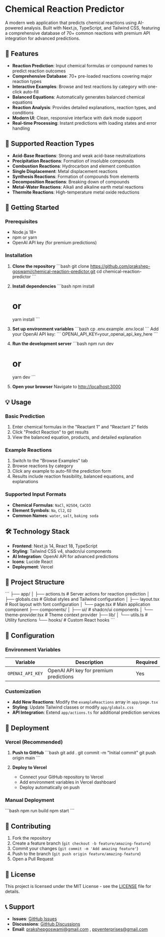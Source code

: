 # Chemical Reaction Predictor

A modern web application that predicts chemical reactions using AI-powered analysis. Built with Next.js, TypeScript, and Tailwind CSS, featuring a comprehensive database of 70+ common reactions with premium API integration for advanced predictions.

## 🧪 Features

- **Reaction Prediction**: Input chemical formulas or compound names to predict reaction outcomes
- **Comprehensive Database**: 70+ pre-loaded reactions covering major reaction types
- **Interactive Examples**: Browse and test reactions by category with one-click auto-fill
- **Balanced Equations**: Automatically generates balanced chemical equations
- **Reaction Analysis**: Provides detailed explanations, reaction types, and conditions
- **Modern UI**: Clean, responsive interface with dark mode support
- **Real-time Processing**: Instant predictions with loading states and error handling

## 🔬 Supported Reaction Types

- **Acid-Base Reactions**: Strong and weak acid-base neutralizations
- **Precipitation Reactions**: Formation of insoluble compounds
- **Combustion Reactions**: Hydrocarbon and element combustion
- **Single Displacement**: Metal displacement reactions
- **Synthesis Reactions**: Formation of compounds from elements
- **Decomposition Reactions**: Breaking down of compounds
- **Metal-Water Reactions**: Alkali and alkaline earth metal reactions
- **Thermite Reactions**: High-temperature metal oxide reductions

## 🚀 Getting Started

### Prerequisites

- Node.js 18+ 
- npm or yarn
- OpenAI API key (for premium predictions)

### Installation

1. **Clone the repository**
   \`\`\`bash
   git clone https://github.com/prakshep-goswami/chemical-reaction-predictor.git
   cd chemical-reaction-predictor
   \`\`\`

2. **Install dependencies**
   \`\`\`bash
   npm install
   # or
   yarn install
   \`\`\`

3. **Set up environment variables**
   \`\`\`bash
   cp .env.example .env.local
   \`\`\`
   Add your OpenAI API key:
   \`\`\`
   OPENAI_API_KEY=your_openai_api_key_here
   \`\`\`

4. **Run the development server**
   \`\`\`bash
   npm run dev
   # or
   yarn dev
   \`\`\`

5. **Open your browser**
   Navigate to [http://localhost:3000](http://localhost:3000)

## 💡 Usage

### Basic Prediction
1. Enter chemical formulas in the "Reactant 1" and "Reactant 2" fields
2. Click "Predict Reaction" to get results
3. View the balanced equation, products, and detailed explanation

### Example Reactions
1. Switch to the "Browse Examples" tab
2. Browse reactions by category
3. Click any example to auto-fill the prediction form
4. Results include reaction feasibility, balanced equations, and explanations

### Supported Input Formats
- **Chemical Formulas**: `NaCl`, `H2SO4`, `CaCO3`
- **Element Symbols**: `Na`, `Cl2`, `O2`
- **Common Names**: `water`, `salt`, `baking soda`

## 🛠️ Technology Stack

- **Frontend**: Next.js 14, React 18, TypeScript
- **Styling**: Tailwind CSS v4, shadcn/ui components
- **AI Integration**: OpenAI API for advanced predictions
- **Icons**: Lucide React
- **Deployment**: Vercel

## 📁 Project Structure

\`\`\`
├── app/
│   ├── actions.ts          # Server actions for reaction prediction
│   ├── globals.css         # Global styles and Tailwind configuration
│   ├── layout.tsx          # Root layout with font configuration
│   └── page.tsx            # Main application component
├── components/
│   ├── ui/                 # shadcn/ui components
│   └── theme-provider.tsx  # Theme context provider
├── lib/
│   └── utils.ts            # Utility functions
└── hooks/                  # Custom React hooks
\`\`\`

## 🔧 Configuration

### Environment Variables

| Variable | Description | Required |
|----------|-------------|----------|
| `OPENAI_API_KEY` | OpenAI API key for premium predictions | Yes |

### Customization

- **Add New Reactions**: Modify the `exampleReactions` array in `app/page.tsx`
- **Styling**: Update Tailwind classes or modify `app/globals.css`
- **API Integration**: Extend `app/actions.ts` for additional prediction services

## 🚀 Deployment

### Vercel (Recommended)

1. **Push to GitHub**
   \`\`\`bash
   git add .
   git commit -m "Initial commit"
   git push origin main
   \`\`\`

2. **Deploy to Vercel**
   - Connect your GitHub repository to Vercel
   - Add environment variables in Vercel dashboard
   - Deploy automatically on push

### Manual Deployment

\`\`\`bash
npm run build
npm start
\`\`\`

## 🤝 Contributing

1. Fork the repository
2. Create a feature branch (`git checkout -b feature/amazing-feature`)
3. Commit your changes (`git commit -m 'Add amazing feature'`)
4. Push to the branch (`git push origin feature/amazing-feature`)
5. Open a Pull Request

## 📝 License

This project is licensed under the MIT License - see the [LICENSE](LICENSE) file for details.

## 📞 Support

- **Issues**: [GitHub Issues](https://github.com/prakshep-goswami/chemical-reaction-predictor/issues)
- **Discussions**: [GitHub Discussions](https://github.com/prakshep-goswami/chemical-reaction-predictor/discussions)
- **Email**: prakshepgoswami@gmail.com , ppyenterprises@gmail.com


